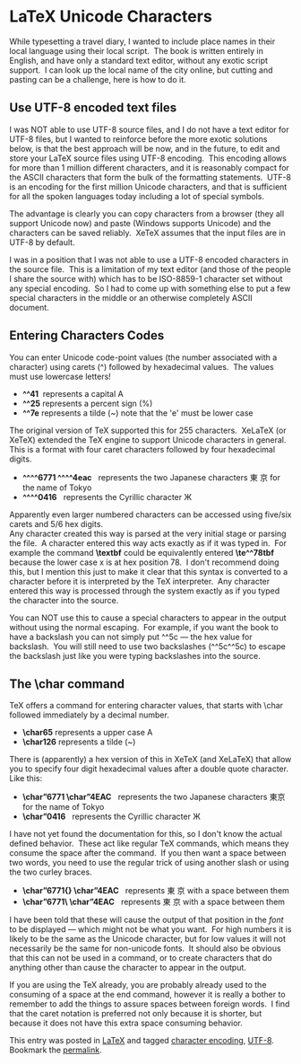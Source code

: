 #  LaTeX Unicode Characters

While typesetting a travel diary, I wanted to include place names in their local language using their local script.  The book is written entirely in English, and have only a standard text editor, without any exotic script support.  I can look up the local name of the city online, but cutting and pasting can be a challenge, here is how to do it.

## Use UTF-8 encoded text files

I was NOT able to use UTF-8 source files, and I do not have a text editor for UTF-8 files, but I wanted to reinforce before the more exotic solutions below, is that the best approach will be now, and in the future, to edit and store your LaTeX source files using UTF-8 encoding.  This encoding allows  for more than 1 million different characters, and it is reasonably compact for the ASCII characters that form the bulk of the formatting statements.  UTF-8 is an encoding for the first million Unicode characters, and that is sufficient for all the spoken languages today including a lot of special symbols.  

The advantage is clearly you can copy characters from a browser (they all support Unicode now) and paste (Windows supports Unicode) and the characters can be saved reliably.  XeTeX assumes that the input files are in UTF-8 by default.  

I was in a position that I was not able to use a UTF-8 encoded characters in the source file.  This is a limitation of my text editor (and those of the people I share the source with) which has to be ISO-8859-1 character set without any special encoding.  So I had to come up with something else to put a few special characters in the middle or an otherwise completely ASCII document.

## Entering Characters Codes

You can enter Unicode code-point values (the number associated with a character) using carets (^) followed by hexadecimal values.  The values must use lowercase letters!

*   **^^41**  represents a capital A
*   **^^25** represents a percent sign (%)
*   **^^7e** represents a tilde (~) note that the 'e' must be lower case

The original version of TeX supported this for 255 characters.  XeLaTeX (or XeTeX) extended the TeX engine to support Unicode characters in general.   This is a format with four caret characters followed by four hexadecimal digits.

*   **^^^^6771 ^^^^4eac**   represents the two Japanese characters 東 京 for the name of Tokyo
*   **^^^^0416**   represents the Cyrillic character Ж

Apparently even larger numbered characters can be accessed using five/six carets and 5/6 hex digits.  
Any character created this way is parsed at the very initial stage or parsing the file.  A character entered this way acts exactly as if it was typed in.  For example the command **\\textbf** could be equivalently entered **\\te^^78tbf** because the lower case x is at hex position 78.  I don't recommend doing this, but I mention this just to make it clear that this syntax is converted to a character before it is interpreted by the TeX interpreter.  Any character entered this way is processed through the system exactly as if you typed the character into the source.

You can NOT use this to cause a special characters to appear in the output without using the normal escaping.  For example, if you want the book to have a backslash you can not simply put ^^5c — the hex value for backslash.  You will still need to use two backslashes (^^5c^^5c) to escape the backslash just like you were typing backslashes into the source.

## The \\char command

TeX offers a command for entering character values, that starts with \\char followed immediately by a decimal number.

*   **\\char65** represents a upper case A
*   **\\char126** represents a tilde (~)

There is (apparently) a hex version of this in XeTeX (and XeLaTeX) that allow you to specify four digit hexadecimal values after a double quote character.  Like this:

*   **\\char”6771 \\char”4EAC**   represents the two Japanese characters 東京 for the name of Tokyo
*   **\\char”0416**   represents the Cyrillic character Ж

I have not yet found the documentation for this, so I don't know the actual defined behavior.  These act like regular TeX commands, which means they consume the space after the command.  If you then want a space between two words, you need to use the regular trick of using another slash or using the two curley braces.

*   **\\char”6771{} \\char”4EAC**   represents 東 京 with a space between them
*   **\\char”6771\\ \\char”4EAC**   represents 東 京 with a space between them

I have been told that these will cause the output of that position in the _font_ to be displayed — which might not be what you want.  For high numbers it is likely to be the same as the Unicode character, but for low values it will not necessarily be the same for non-unicode fonts.  It should also be obvious that this can not be used in a command, or to create characters that do anything other than cause the character to appear in the output.  

If you are using the TeX already, you are probably already used to the consuming of a space at the end command, however it is really a bother to remember to add the things to assure spaces between foreign words.  I find that the caret notation is preferred not only because it is shorter, but because it does not have this extra space consuming behavior.

This entry was posted in [LaTeX](https://agiletribe.purplehillsbooks.com/category/latex/) and tagged [character encoding](https://agiletribe.purplehillsbooks.com/tag/character-encoding/), [UTF-8](https://agiletribe.purplehillsbooks.com/tag/utf-8/). Bookmark the [permalink](https://agiletribe.purplehillsbooks.com/2015/04/07/adding-unicode-characters-to-latex-documents/ "Permalink to Adding Unicode Characters to LaTeX documents").